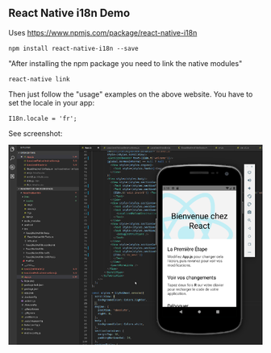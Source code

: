 ## React Native i18n Demo

Uses https://www.npmjs.com/package/react-native-i18n

```
npm install react-native-i18n --save
```

"After installing the npm package you need to link the native modules"

```
react-native link
```

Then just follow the "usage" examples on the above website. You have to set the locale in your app:

```
I18n.locale = 'fr';
```

See screenshot:

![React Native i18n demo](https://github.com/fullStackOasis/react-native-i18n-demo/raw/master/react-native-i18n-demo.png)